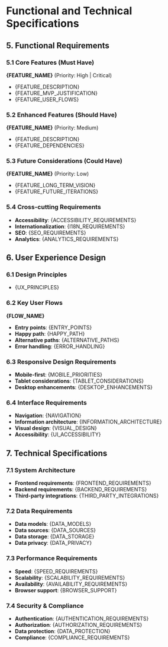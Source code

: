 # Functional and Technical Specifications

## 5. Functional Requirements

### 5.1 Core Features (Must Have)
**{FEATURE_NAME}** (Priority: High | Critical)
- {FEATURE_DESCRIPTION}
- {FEATURE_MVP_JUSTIFICATION}
- {FEATURE_USER_FLOWS}

### 5.2 Enhanced Features (Should Have)
**{FEATURE_NAME}** (Priority: Medium)
- {FEATURE_DESCRIPTION}
- {FEATURE_DEPENDENCIES}

### 5.3 Future Considerations (Could Have)
**{FEATURE_NAME}** (Priority: Low)
- {FEATURE_LONG_TERM_VISION}
- {FEATURE_FUTURE_ITERATIONS}

### 5.4 Cross-cutting Requirements
- **Accessibility**: {ACCESSIBILITY_REQUIREMENTS}
- **Internationalization**: {I18N_REQUIREMENTS}
- **SEO**: {SEO_REQUIREMENTS}
- **Analytics**: {ANALYTICS_REQUIREMENTS}

## 6. User Experience Design

### 6.1 Design Principles
- {UX_PRINCIPLES}

### 6.2 Key User Flows
**{FLOW_NAME}**
- **Entry points**: {ENTRY_POINTS}
- **Happy path**: {HAPPY_PATH}
- **Alternative paths**: {ALTERNATIVE_PATHS}
- **Error handling**: {ERROR_HANDLING}

### 6.3 Responsive Design Requirements
- **Mobile-first**: {MOBILE_PRIORITIES}
- **Tablet considerations**: {TABLET_CONSIDERATIONS}
- **Desktop enhancements**: {DESKTOP_ENHANCEMENTS}

### 6.4 Interface Requirements
- **Navigation**: {NAVIGATION}
- **Information architecture**: {INFORMATION_ARCHITECTURE}
- **Visual design**: {VISUAL_DESIGN}
- **Accessibility**: {UI_ACCESSIBILITY}

## 7. Technical Specifications

### 7.1 System Architecture
- **Frontend requirements**: {FRONTEND_REQUIREMENTS}
- **Backend requirements**: {BACKEND_REQUIREMENTS}
- **Third-party integrations**: {THIRD_PARTY_INTEGRATIONS}

### 7.2 Data Requirements
- **Data models**: {DATA_MODELS}
- **Data sources**: {DATA_SOURCES}
- **Data storage**: {DATA_STORAGE}
- **Data privacy**: {DATA_PRIVACY}

### 7.3 Performance Requirements
- **Speed**: {SPEED_REQUIREMENTS}
- **Scalability**: {SCALABILITY_REQUIREMENTS}
- **Availability**: {AVAILABILITY_REQUIREMENTS}
- **Browser support**: {BROWSER_SUPPORT}

### 7.4 Security & Compliance
- **Authentication**: {AUTHENTICATION_REQUIREMENTS}
- **Authorization**: {AUTHORIZATION_REQUIREMENTS}
- **Data protection**: {DATA_PROTECTION}
- **Compliance**: {COMPLIANCE_REQUIREMENTS}